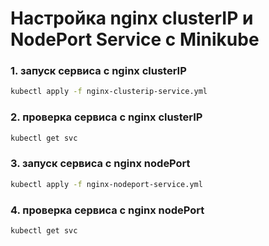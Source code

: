 # Настройка nginx clusterIP и NodePort Service с Minikube

### 1. запуск сервиса с nginx clusterIP
```.sh
kubectl apply -f nginx-clusterip-service.yml
```

### 2. проверка сервиса с nginx clusterIP
```.sh
kubectl get svc
```

### 3. запуск сервиса с nginx nodePort
```.sh
kubectl apply -f nginx-nodeport-service.yml
```

### 4. проверка сервиса с nginx nodePort
```.sh
kubectl get svc
```